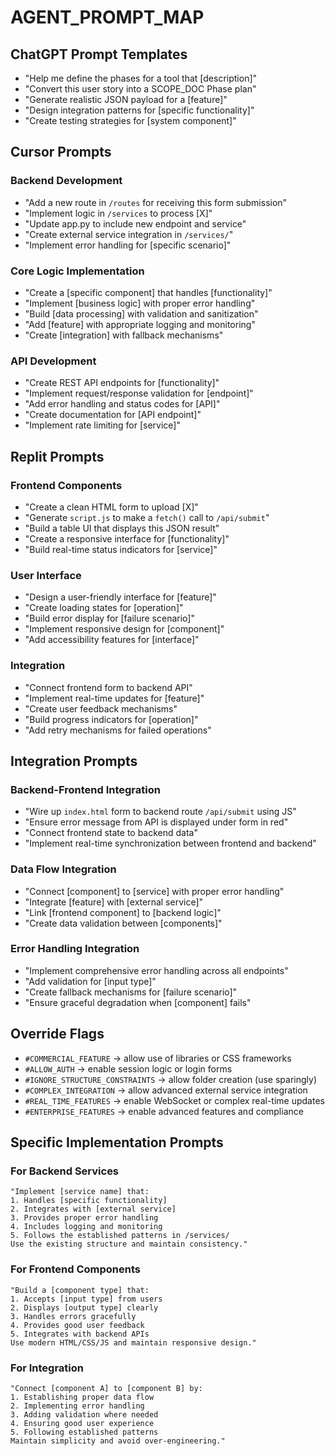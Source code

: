 # AGENT_PROMPT_MAP

## ChatGPT Prompt Templates
- "Help me define the phases for a tool that [description]"
- "Convert this user story into a SCOPE_DOC Phase plan"
- "Generate realistic JSON payload for a [feature]"
- "Design integration patterns for [specific functionality]"
- "Create testing strategies for [system component]"

## Cursor Prompts

### Backend Development
- "Add a new route in `/routes` for receiving this form submission"
- "Implement logic in `/services` to process [X]"
- "Update app.py to include new endpoint and service"
- "Create external service integration in `/services/`"
- "Implement error handling for [specific scenario]"

### Core Logic Implementation
- "Create a [specific component] that handles [functionality]"
- "Implement [business logic] with proper error handling"
- "Build [data processing] with validation and sanitization"
- "Add [feature] with appropriate logging and monitoring"
- "Create [integration] with fallback mechanisms"

### API Development
- "Create REST API endpoints for [functionality]"
- "Implement request/response validation for [endpoint]"
- "Add error handling and status codes for [API]"
- "Create documentation for [API endpoint]"
- "Implement rate limiting for [service]"

## Replit Prompts

### Frontend Components
- "Create a clean HTML form to upload [X]"
- "Generate `script.js` to make a `fetch()` call to `/api/submit`"
- "Build a table UI that displays this JSON result"
- "Create a responsive interface for [functionality]"
- "Build real-time status indicators for [service]"

### User Interface
- "Design a user-friendly interface for [feature]"
- "Create loading states for [operation]"
- "Build error display for [failure scenario]"
- "Implement responsive design for [component]"
- "Add accessibility features for [interface]"

### Integration
- "Connect frontend form to backend API"
- "Implement real-time updates for [feature]"
- "Create user feedback mechanisms"
- "Build progress indicators for [operation]"
- "Add retry mechanisms for failed operations"

## Integration Prompts

### Backend-Frontend Integration
- "Wire up `index.html` form to backend route `/api/submit` using JS"
- "Ensure error message from API is displayed under form in red"
- "Connect frontend state to backend data"
- "Implement real-time synchronization between frontend and backend"

### Data Flow Integration
- "Connect [component] to [service] with proper error handling"
- "Integrate [feature] with [external service]"
- "Link [frontend component] to [backend logic]"
- "Create data validation between [components]"

### Error Handling Integration
- "Implement comprehensive error handling across all endpoints"
- "Add validation for [input type]"
- "Create fallback mechanisms for [failure scenario]"
- "Ensure graceful degradation when [component] fails"

## Override Flags
- `#COMMERCIAL_FEATURE` → allow use of libraries or CSS frameworks
- `#ALLOW_AUTH` → enable session logic or login forms
- `#IGNORE_STRUCTURE_CONSTRAINTS` → allow folder creation (use sparingly)
- `#COMPLEX_INTEGRATION` → allow advanced external service integration
- `#REAL_TIME_FEATURES` → enable WebSocket or complex real-time updates
- `#ENTERPRISE_FEATURES` → enable advanced features and compliance

## Specific Implementation Prompts

### For Backend Services
```
"Implement [service name] that:
1. Handles [specific functionality]
2. Integrates with [external service]
3. Provides proper error handling
4. Includes logging and monitoring
5. Follows the established patterns in /services/
Use the existing structure and maintain consistency."
```

### For Frontend Components
```
"Build a [component type] that:
1. Accepts [input type] from users
2. Displays [output type] clearly
3. Handles errors gracefully
4. Provides good user feedback
5. Integrates with backend APIs
Use modern HTML/CSS/JS and maintain responsive design."
```

### For Integration
```
"Connect [component A] to [component B] by:
1. Establishing proper data flow
2. Implementing error handling
3. Adding validation where needed
4. Ensuring good user experience
5. Following established patterns
Maintain simplicity and avoid over-engineering."
``` 